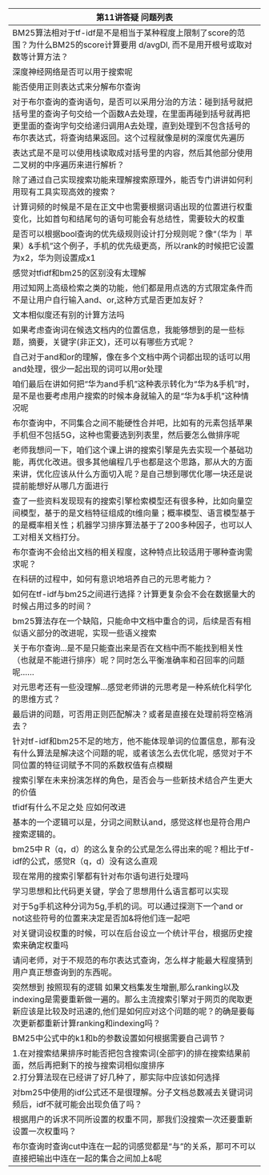 | 第11讲答疑&nbsp;问题列表  |
|--------------|
|BM25算法相对于tf-idf是不是相当于某种程度上限制了score的范围？为什么BM25的score计算要用 d/avgDl, 而不是用开根号或取对数等计算方法？|
|深度神经网络是否可以用于搜索呢|
|能否使用正则表达式来分解布尔查询|
|对于布尔查询的查询语句，是否可以采用分治的方法：碰到括号就把括号里的查询子句交给一个函数A去处理，在里面再碰到括号就再把更里面的查询字句交给递归调用A去处理，直到处理到不包含括号的布尔表达式，将查询结果返回。这个过程就像是树的深度优先遍历|
|表达式是不是可以使用栈读取成对括号里的内容，然后其他部分使用二叉树的中序遍历来进行解析？|
|除了通过自己实现搜索功能来理解搜索原理外，能否专门讲讲如何利用现有工具实现高效的搜索？|
|计算词频的时候是不是在正文中也需要根据词语出现的位置进行权重变化，比如首句和结尾句的语句可能会有总结性，需要较大的权重|
|是否可以根据bool查询的优先级规则设计打分规则呢？像“（华为｜苹果）&手机”这个例子，手机的优先级更高，所以rank的时候把它设置为x2，华为则设置成x1|
|感觉对tfidf和bm25的区别没有太理解|
|用过知网上高级检索之类的功能，他们都是用点选的方式限定条件而不是让用户自行输入and、or,这种方式是否更加友好？|
|文本相似度还有别的计算方法吗|
|如果考虑查询词在候选文档内的位置信息，我能够想到的是一些标题，摘要，关键字(非正文)，还可以有哪些方式呢？|
|自己对于and和or的理解，像在多个文档中两个词都出现的话可以用and处理，很少一起出现的词可以用or处理|
|咱们最后在讲如何把“华为and手机”这种表示转化为“华为&手机”时，是不是也要考虑用户搜索的时候本身就输入的是“华为&手机”这种情况呢|
|布尔查询中，不同集合之间不能硬性合并吧，比如有的元素包括苹果手机但不包括5G，这种也需要选到列表里，然后要怎么做排序呢|
|老师我想问一下，咱们这个课上讲的搜索引擎是先去实现一个基础功能，再优化改进。很多其他编程几乎也都是这个思路，那从大的方面来讲，优化应该从什么方面切入呢？是自己想到哪优化哪一块还是说提前能想好从哪几方面进行|
|查了一些资料发现现有的搜索引擎检索模型还有很多种，比如向量空间模型，基于的是文档特征组成的t维向量；概率模型、语言模型基于的是概率相关性；机器学习排序算法基于了200多种因子，也可以人工对相关文档打分。|
|布尔查询不会给出文档的相关程度，这种特点比较适用于哪种查询需求呢？|
|在科研的过程中，如何有意识地培养自己的元思考能力？|
|如何在tf-idf与bm25之间进行选择？计算更复杂会不会在数据量大的时候占用过多的时间？|
|bm25算法存在一个缺陷，只能命中文档中重合的词，后续是否有相似语义部分的改进呢，实现一些语义搜索|
|关于布尔查询...是不是只能查出来是否在文档中而不能找到相关性（也就是不能进行排序）呢？同时怎么平衡准确率和召回率的问题呢……|
|对元思考还有一些没理解…感觉老师讲的元思考是一种系统化科学化的思维方式？|
|最后讲的问题，可否用正则匹配解决？或者是直接在处理前将空格消去？|
|针对tf-idf和bm25不足的地方，他不能体现单词的位置信息，那有没有什么算法是解决这个问题的呢，或者该怎么去优化呢，感觉对于不同位置的特征词赋予不同的系数权值有点模糊|
|搜索引擎在未来扮演怎样的角色，是否会与一些新技术结合产生更大的价值|
|tfidf有什么不足之处 应如何改进|
|基本的一个逻辑可以是，分词之间默认and，感觉这样也是符合用户搜索逻辑的。|
|bm25中 R（q，d）的这么复杂的公式是怎么得出来的呢？相比于tf-idf的公式，感觉R（q，d）没有这么直观|
|现在常用的搜索引擎都有针对布尔语句进行处理吗|
|学习思想和比代码更关键，学会了思想用什么语言都可以实现|
|对于5g手机这种分词为5g,手机的词。可以通过探测下一个and or not这些符号的位置来决定是否加&将他们连一起吧|
|对关键词设权重的时候，可以在后台设立一个统计平台，根据历史搜索来确定权重吗|
|请问老师，对于不规范的布尔表达式查询，怎么样才能最大程度猜到用户真正想查询到的东西呢。|
|突然想到 按照现有的逻辑 如果文档集发生增删,那么ranking以及indexing是需要重新做一遍的。那么主流搜索引擎对于网页的爬取更新应该是比较及时迅速的,他们是如何应对这个问题的呢？的确是要每次更新都重新计算ranking和indexing吗？|
|BM25中公式中的k1和b的参数设置如何根据需要自己调节？|
|1.在对搜索结果排序时能否把包含搜索词(全部字)的排在搜索结果前面，然后再把剩下的按与搜索词相似度排序 <br/>2.打分算法现在已经讲了好几种了，那实际中应该如何选择|
|对bm25中使用的idf公式还不是很理解。分子文档总数减去关键词词频后，idf不就可能会出现负值了吗？|
|根据用户的诉求不同所设置的权重不同，那我们没搜索一次还要重新设置一次权重吗？|
|布尔查询时查询cut中连在一起的词感觉都是“与”的关系，那可不可以直接把输出中连在一起的集合之间加上&呢|